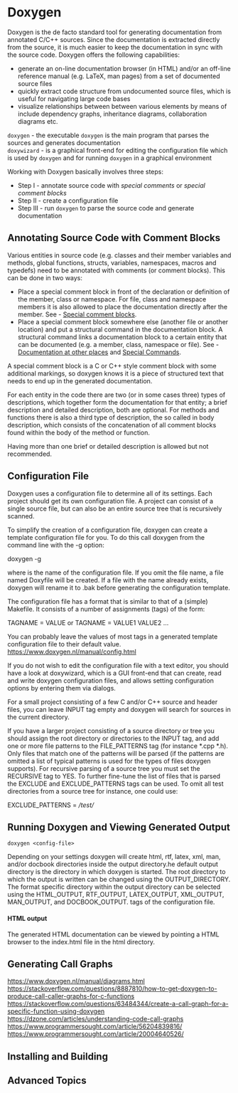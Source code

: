 # Doxygen

Doxygen is the de facto standard tool for generating documentation from annotated C/C++ sources. Since the documentation is extracted directly from the source, it is much easier to keep the documentation in sync with the source code. Doxygen offers the following capabilities:

* generate an on-line documentation browser (in HTML) and/or an off-line reference manual (e.g. LaTeX, man pages) from a set of documented source files
* quickly extract code structure from undocumented source files, which is useful for navigating large code bases
* visualize relationships between between various elements by means of include dependency graphs, inheritance diagrams, collaboration diagrams etc. 

``doxygen`` - the executable ``doxygen`` is the main program that parses the sources and generates documentation  
``doxywizard`` - is a graphical front-end for editing the configuration file which is used by ``doxygen`` and for running ``doxygen`` in a graphical environment

Working with Doxygen basically involves three steps:

* Step I - annotate source code with *special comments* or *special comment blocks*
* Step II - create a configuration file
* Step III - run ``doxygen`` to parse the source code and generate documentation

## Annotating Source Code with Comment Blocks

Various entities in source code (e.g. classes and their member variables and methods, global functions, structs, variables, namespaces, macros and typedefs) need to be annotated with comments (or comment blocks). This can be done in two ways:

* Place a special comment block in front of the declaration or definition of the member, class or namespace. For file, class and namespace members it is also allowed to place the documentation directly after the member. See - [Special comment blocks](https://www.doxygen.nl/manual/docblocks.html#specialblock).
* Place a special comment block somewhere else (another file or another location) and put a structural command in the documentation block. A structural command links a documentation block to a certain entity that can be documented (e.g. a member, class, namespace or file). See - [Documentation at other places](https://www.doxygen.nl/manual/docblocks.html#structuralcommands) and [Special Commands](https://www.doxygen.nl/manual/commands.html).

A special comment block is a C or C++ style comment block with some additional markings, so doxygen knows it is a piece of structured text that needs to end up in the generated documentation. 

For each entity in the code there are two (or in some cases three) types of descriptions, which together form the documentation for that entity; a brief description and detailed description, both are optional. For methods and functions there is also a third type of description, the so called in body description, which consists of the concatenation of all comment blocks found within the body of the method or function.  

Having more than one brief or detailed description is allowed but not recommended.

## Configuration File

Doxygen uses a configuration file to determine all of its settings. Each project should get its own configuration file. A project can consist of a single source file, but can also be an entire source tree that is recursively scanned.

To simplify the creation of a configuration file, doxygen can create a template configuration file for you. To do this call doxygen from the command line with the -g option:

doxygen -g <config-file>

where <config-file> is the name of the configuration file. If you omit the file name, a file named Doxyfile will be created. If a file with the name <config-file> already exists, doxygen will rename it to <config-file>.bak before generating the configuration template.
  
The configuration file has a format that is similar to that of a (simple) Makefile. It consists of a number of assignments (tags) of the form:

TAGNAME = VALUE or
TAGNAME = VALUE1 VALUE2 ...

You can probably leave the values of most tags in a generated template configuration file to their default value. https://www.doxygen.nl/manual/config.html
  
If you do not wish to edit the configuration file with a text editor, you should have a look at doxywizard, which is a GUI front-end that can create, read and write doxygen configuration files, and allows setting configuration options by entering them via dialogs.
  
For a small project consisting of a few C and/or C++ source and header files, you can leave INPUT tag empty and doxygen will search for sources in the current directory.

If you have a larger project consisting of a source directory or tree you should assign the root directory or directories to the INPUT tag, and add one or more file patterns to the FILE_PATTERNS tag (for instance *.cpp *.h). Only files that match one of the patterns will be parsed (if the patterns are omitted a list of typical patterns is used for the types of files doxygen supports). For recursive parsing of a source tree you must set the RECURSIVE tag to YES. To further fine-tune the list of files that is parsed the EXCLUDE and EXCLUDE_PATTERNS tags can be used. To omit all test directories from a source tree for instance, one could use:

EXCLUDE_PATTERNS = */test/*

## Running Doxygen and Viewing Generated Output

```Shell
doxygen <config-file>
```

Depending on your settings doxygen will create html, rtf, latex, xml, man, and/or docbook directories inside the output directory.he default output directory is the directory in which doxygen is started. The root directory to which the output is written can be changed using the OUTPUT_DIRECTORY. The format specific directory within the output directory can be selected using the HTML_OUTPUT, RTF_OUTPUT, LATEX_OUTPUT, XML_OUTPUT, MAN_OUTPUT, and DOCBOOK_OUTPUT. tags of the configuration file.
 
#### HTML output
The generated HTML documentation can be viewed by pointing a HTML browser to the index.html file in the html directory.

  
## Generating Call Graphs
  https://www.doxygen.nl/manual/diagrams.html
  https://stackoverflow.com/questions/8887810/how-to-get-doxygen-to-produce-call-caller-graphs-for-c-functions  
  https://stackoverflow.com/questions/63484344/create-a-call-graph-for-a-specific-function-using-doxygen  
  https://dzone.com/articles/understanding-code-call-graphs
  https://www.programmersought.com/article/56204839816/  
  https://www.programmersought.com/article/20004640526/

      
## Installing and Building
## Advanced Topics
